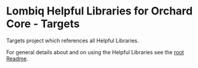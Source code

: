 ﻿# Lombiq Helpful Libraries for Orchard Core - Targets



Targets project which references all Helpful Libraries.

For general details about and on using the Helpful Libraries see the [root Readme](../Readme.md).
